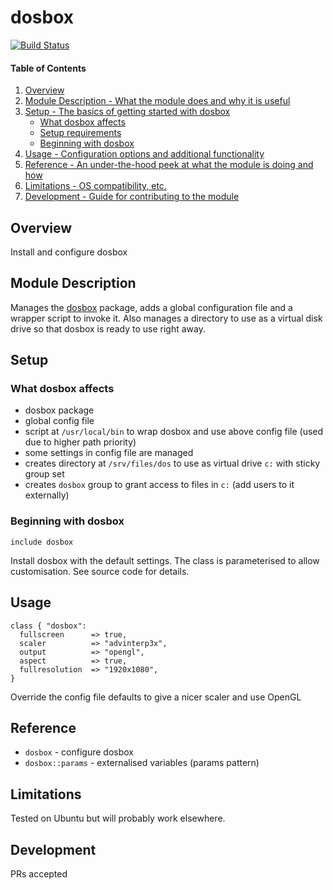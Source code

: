# dosbox
[![Build Status](https://travis-ci.org/GeoffWilliams/puppet-dosbox.svg)](https://travis-ci.org/GeoffWilliams/puppet-dosbox)

#### Table of Contents

1. [Overview](#overview)
2. [Module Description - What the module does and why it is useful](#module-description)
3. [Setup - The basics of getting started with dosbox](#setup)
    * [What dosbox affects](#what-dosbox-affects)
    * [Setup requirements](#setup-requirements)
    * [Beginning with dosbox](#beginning-with-dosbox)
4. [Usage - Configuration options and additional functionality](#usage)
5. [Reference - An under-the-hood peek at what the module is doing and how](#reference)
5. [Limitations - OS compatibility, etc.](#limitations)
6. [Development - Guide for contributing to the module](#development)

## Overview

Install and configure dosbox

## Module Description

Manages the [dosbox](http://www.dosbox.com/) package, adds a global configuration file and a wrapper script to invoke it.  Also manages a directory to use as a virtual disk drive so that dosbox is ready to use right away.

## Setup

### What dosbox affects

* dosbox package
* global config file
* script at `/usr/local/bin` to wrap dosbox and use above config file (used due to higher path priority)
* some settings in config file are managed
* creates directory at `/srv/files/dos` to use as virtual drive `c:` with sticky group set
* creates `dosbox` group to grant access to files in `c:` (add users to it externally)


### Beginning with dosbox

```puppet
include dosbox
```

Install dosbox with the default settings.  The class is parameterised to allow customisation.  See source code for details.

## Usage
```puppet
class { "dosbox":
  fullscreen      => true,
  scaler          => "advinterp3x",
  output          => "opengl",
  aspect          => true,
  fullresolution  => "1920x1080",
}
```
Override the config file defaults to give a nicer scaler and use OpenGL

## Reference
* `dosbox` - configure dosbox
* `dosbox::params` - externalised variables (params pattern)

## Limitations

Tested on Ubuntu but will probably work elsewhere.

## Development

PRs accepted
